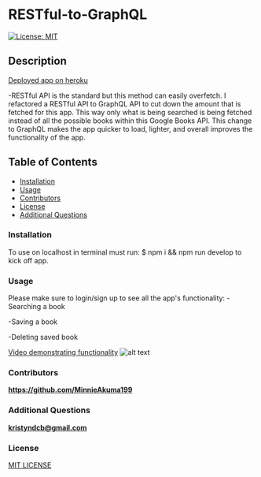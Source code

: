 # RESTful-to-GraphQL

[![License: MIT](https://img.shields.io/badge/License-MIT-yellow.svg)](https://opensource.org/licenses/MIT)

## Description

[Deployed app on heroku](https://restful-to-graphql.herokuapp.com/)

-RESTful API is the standard but this method can easily overfetch. I refactored a RESTful API to GraphQL API to cut down the amount that is fetched for this app. This way only what is being searched is being fetched instead of all the possible books within this Google Books API. This change to GraphQL makes the app quicker to load, lighter, and overall improves the functionality of the app.

## Table of Contents

- [Installation](#installation)
- [Usage](#usage)
- [Contributors](#contributors)
- [License](#license)
- [Additional Questions](#additional-questions)

### Installation

To use on localhost in terminal must run:
$ npm i && npm run develop to kick off app.

### Usage

Please make sure to login/sign up to see all the app's functionality:
-Searching a book

-Saving a book

-Deleting saved book

[Video demonstrating functionality](https://drive.google.com/file/d/1UEgfuOwvxXG7fNw-wRJHOKGGUnT2pRHl/view)
![alt text](Assets/Graphql-gif.gif)

### Contributors

**https://github.com/MinnieAkuma199**

### Additional Questions

**kristyndcb@gmail.com**

### License

[MIT LICENSE](https://github.com/MinnieAkuma199/RESTful-to-GraphQL/blob/main/LICENSE)

